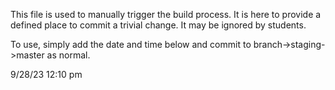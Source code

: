 This file is used to manually trigger the build process.  It is here to provide
a defined place to commit a trivial change.  It may be ignored by students.

To use, simply add the date and time below and commit to branch->staging->master
as normal.

9/28/23  12:10 pm
